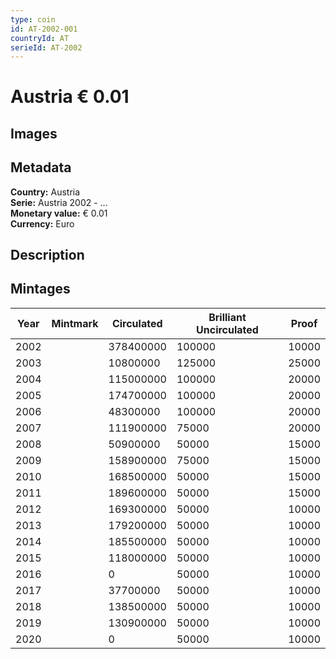 ```yaml
---
type: coin
id: AT-2002-001
countryId: AT
serieId: AT-2002
---
```


# Austria € 0.01

## Images


## Metadata

**Country:** Austria\
**Serie:** Austria 2002 - ...\
**Monetary value:** € 0.01\
**Currency:** Euro

## Description


## Mintages

| Year | Mintmark | Circulated | Brilliant Uncirculated | Proof |
| ---- | -------- | ---------- | ---------------------- | ----- |
| 2002 |  | 378400000| 100000 | 10000 |
| 2003 |  | 10800000| 125000 | 25000 |
| 2004 |  | 115000000| 100000 | 20000 |
| 2005 |  | 174700000| 100000 | 20000 |
| 2006 |  | 48300000| 100000 | 20000 |
| 2007 |  | 111900000| 75000 | 20000 |
| 2008 |  | 50900000| 50000 | 15000 |
| 2009 |  | 158900000| 75000 | 15000 |
| 2010 |  | 168500000| 50000 | 15000 |
| 2011 |  | 189600000| 50000 | 15000 |
| 2012 |  | 169300000| 50000 | 10000 |
| 2013 |  | 179200000| 50000 | 10000 |
| 2014 |  | 185500000| 50000 | 10000 |
| 2015 |  | 118000000| 50000 | 10000 |
| 2016 |  | 0| 50000 | 10000 |
| 2017 |  | 37700000| 50000 | 10000 |
| 2018 |  | 138500000| 50000 | 10000 |
| 2019 |  | 130900000| 50000 | 10000 |
| 2020 |  | 0| 50000 | 10000 |

